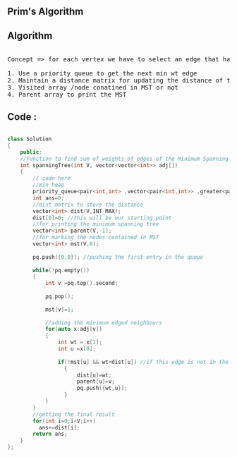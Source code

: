 

<h2> Prim's Algorithm </h2>


<h2> Algorithm </h2>

<pre>  
Concept => for each vertex we have to select an edge that has the min weight (among all the edges connected to the vertex)

1. Use a priority queue to get the next min wt edge 
2. Maintain a distance matrix for updating the distance of the each vertex during the MST
3. Visited array /node conatined in MST or not
4. Parent array to print the MST
</pre>

<h2> Code : </h2>

```c++

class Solution
{
	public:
	//Function to find sum of weights of edges of the Minimum Spanning Tree.
    int spanningTree(int V, vector<vector<int>> adj[])
    {
        // code here
        //min heap
        priority_queue<pair<int,int> ,vector<pair<int,int>> ,greater<pair<int,int>>> pq;
        int ans=0;
        //dist matrix to store the distance 
        vector<int> dist(V,INT_MAX);
        dist[0]=0; //this will be our starting point
        //for printing the minimum spanning tree
        vector<int> parent(V,-1);
        //for marking the nodes contained in MST
        vector<int> mst(V,0);
        
        pq.push({0,0}); //pushing the first entry in the queue
        
        while(!pq.empty())
        {
            int v =pq.top().second;
           
            pq.pop();
            
            mst[v]=1;
            
            //adding the minimum edged neighbours
            for(auto x:adj[v])
            {
                int wt = x[1];
                int u =x[0];
                
                if(!mst[u] && wt<dist[u]) //if this edge is not in the mst and its weight is lesser
                  {
                      dist[u]=wt;
                      parent[u]=v;
                      pq.push({wt,u});
                  }
            }
        }
        //getting the final result
        for(int i=0;i<V;i++)
          ans+=dist[i];
        return ans;
    }
};

```
